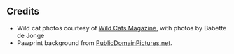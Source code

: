 ## Credits
* Wild cat photos courtesy of [Wild Cats Magazine](http://wildcatsmagazine.nl/known-species-wild-cats/), with photos by Babette de Jonge
* Pawprint background from [PublicDomainPictures.net](https://www.publicdomainpictures.net/en/view-image.php?image=32862&picture=paw-prints-background).